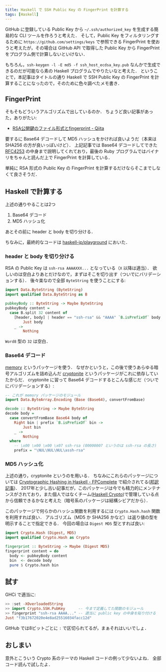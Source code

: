 ```yaml
---
title: Haskell で SSH Public Key の FingerPrint を計算する
tags: [Haskell]
---
```


GitHub に登録している Public Key から `~/.ssh/authorized_key` を生成する簡易的な CLI ツールを作ろうと考えた．
そして，Public Key をフィルタリングするために `https://github.com/settings/keys` で参照できる FingerPrint を使おうと考えたが，その場合は GitHub API で取得した Public Key から FingerPrint をプログラム側で計算しないといけない．

もちろん，`ssh-keygen -l -E md5 -f ssh_host_ecdsa_key.pub` なんかで生成できるのだが可能なら素の Haskell プログラムでやりたいなと考えた．
ということで，本記事はタイトルの通り Haskell で SSH Public Key の FingerPrint を計算することになったので，そのために色々調べたメモ書き．

## FingerPrint

そもそもどういうアルゴリズムで出しているのか．
ちょうど良い記事があった，ありがたい:

- [RSA公開鍵のファイル形式とfingerprint - Qiita](https://qiita.com/hotpepsi/items/128f3a660cee8b5467c6)

要するに Base64 デコードして MD5 ハッシュをかければ良いようだ（本来は SHA256 の方が良いっぽいけど）．
上記記事では Base64 デコードしてできた [RFC4253](https://www.ietf.org/rfc/rfc4253.txt) の中身まで説明してくれており，最後の Ruby プログラムではバイナリをちゃんと読んだ上で FingerPrint を計算している．

単純に RSA 形式の Public Key の FingerPrint を計算するだけならそこまでしなくて良さそうだ．

## Haskell で計算する

上述の通りやることは2つ

1. Base64 デコード
2. MD5 ハッシュ化

あとその前に header と body を切り分ける．

ちなみに，最終的なコードは [haskell-jp/playground](https://github.com/haskell-jp/playground/pull/1) においた．

### header と body を切り分ける

RSA の Public Key は `ssh-rsa AAAAXXX...` となっている（`X` 以降は適当）．
欲しいのは空白よりあとだけなので，まずはそこを切り出す（ついでにバリデーションする）．
後々楽なので全部 `ByteString` を使うことにする:

```haskell
import Data.ByteString (ByteString)
import qualified Data.ByteString as B

pubkeyBody :: ByteString -> Maybe ByteString
pubkeyBody content =
  case B.split 32 content of
    [header, body] | header == "ssh-rsa" && "AAAA" `B.isPrefixOf` body ->
        Just body
    _ ->
        Nothing
```

`Word8` 型の `32` は空白．

### Base64 デコード

[memory](https://hackage.haskell.org/package/memory) というパッケージを使う．
なぜかというと，この後で使うあらゆる暗号アルゴリズムを詰め込んだ [cryptonite](http://hackage.haskell.org/package/cryptonite) というパッケージがこれに依存していたからだ．
cryptonite に習って Base64 デコードするとこんな感じだ（ついでにバリデーションする）:

```haskell
-- これが memory パッケージのモジュール
import Data.ByteArray.Encoding (Base (Base64), convertFromBase)

decode :: ByteString -> Maybe ByteString
decode body =
  case convertFromBase Base64 body of
    Right bin | prefix `B.isPrefixOf` bin ->
        Just bin
    _ ->
        Nothing
  where
    -- \x00 \x00 \x00 \x07 ssh-rsa (00000007 というのは ssh-rsa の長さ)
    prefix = "\NUL\NUL\NUL\assh-rsa"
```

### MD5 ハッシュ化

上述の通り，cryptonite というのを用いる．
ちなみにこれらのパッケージについては [Cryptographic Hashing in Haskell - FPComplete](https://www.fpcomplete.com/blog/2017/09/cryptographic-hashing-haskell/) で紹介されてる([邦訳記事](https://haskell.e-bigmoon.com/posts/2017/09-18-cryptographic-hashing-haskell.html))．
2017年と少し古い記事だが，このパッケージは今でも精力的にメンテナンスがされており，また個人ではなくチーム([Haskell Crypto](https://github.com/haskell-crypto))で管理している点から信頼できるかなと考えた（暗号系のパッケージは結構シビアだから）．

このパッケージで何らかのハッシュ関数を利用するには `Crypto.Hash.hash` 関数を利用すれば良い．
アルゴリズム（MD5 か SHA256 かなど）は返り値の型を明示することで指定できる．
今回の場合は `Digest MD5` 型とすれば良い:

```haskell
import Crypto.Hash (Digest, MD5)
import qualified Crypto.Hash as Crypto

fingerprint :: ByteString -> Maybe (Digest MD5)
fingerprint content = do
  body <- pubkeyBody content
  bin  <- decode body
  pure $ Crypto.hash bin
```

## 試す

GHCi で適当に:

```haskell
>> :set -XOverloadedString
>> import Crypto.SSH.PubKey      -- 今まで定義してた関数のモジュール
>> fingerprint "ssh-rsa AAAA..." -- 適当に public key の中身を貼り付ける
Just "f3b17672020e4e8ad25516034facc12d"
```

GitHub では8ビットごとに `:` で区切られてるが，まぁそれはいいでしょ．

## おしまい

意外とこういう Crypto 系のテーマの Haskell コードの例って少ないよね．
全部コード読んで試したよ．
